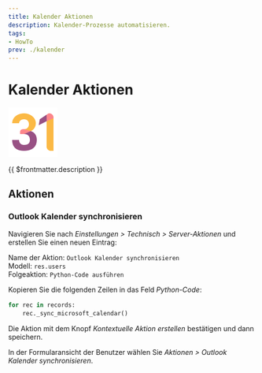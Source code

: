 ```yaml
---
title: Kalender Aktionen
description: Kalender-Prozesse automatisieren.
tags:
- HowTo
prev: ./kalender
---
```

# Kalender Aktionen
![icons_odoo_calendar](attachments/icons_odoo_calendar.png)

{{ $frontmatter.description }}

## Aktionen

### Outlook Kalender synchronisieren

Navigieren Sie nach *Einstellungen > Technisch > Server-Aktionen* und erstellen Sie einen neuen Eintrag:

Name der Aktion: `Outlook Kalender synchronisieren`\
Modell: `res.users`\
Folgeaktion: `Python-Code ausführen`

Kopieren Sie die folgenden Zeilen in das Feld *Python-Code*:

```python
for rec in records:
	rec._sync_microsoft_calendar()
```

Die Aktion mit dem Knopf *Kontextuelle Aktion erstellen* bestätigen und dann speichern.

In der Formularansicht der Benutzer wählen Sie *Aktionen > Outlook Kalender synchronisieren*.
